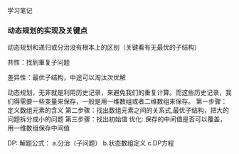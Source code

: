 学习笔记

### **动态规划的实现及关键点**

动态规划和递归或分治没有根本上的区别（关键看有无最优的子结构）

共性：找到重复子问题

差异性：最优子结构，中途可以淘汰次优解

动态规划，无非就是利用历史记录，来避免我们的重复计算。而这些历史记录，我们得需要一些变量来保存，一般是用一维数组或者二维数组来保存。
第一步骤：定义数组元素的含义
第二步骤：找出数组元素之间的关系式,最优子结构，把大的问题拆分成小的问题
第三步骤：找出初始值
优化: 保存的中间值是否可以覆盖，用一维数组保存中间值

DP: 解题公式：
a.分治（子问题）
b.状态数组定义
c.DP方程